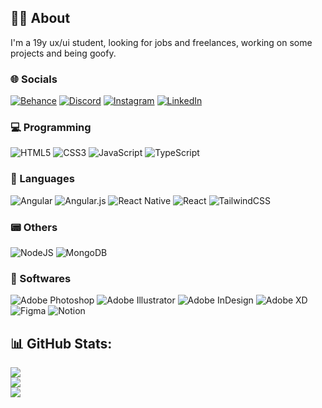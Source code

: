 ## 🙍🏻 About
I'm a 19y ux/ui student, looking for jobs and freelances, working on some projects and being goofy.

### 🌐 Socials
[![Behance](https://img.shields.io/badge/Behance-1769ff?style=for-the-badge&logo=behance&logoColor=white)](https://behance.net/pulseim) [![Discord](https://img.shields.io/badge/Discord-5662f6?style=for-the-badge&logo=discord&logoColor=white)](https://discord.gg/ErJHvmG99p) [![Instagram](https://img.shields.io/badge/Instagram-%23E4405F.svg?style=for-the-badge&logo=Instagram&logoColor=white)](https://instagram.com/pabloalbrnz) [![LinkedIn](https://img.shields.io/badge/LinkedIn-%230077B5.svg?style=for-the-badge&logo=linkedin&logoColor=white)](https://linkedin.com/in/pabloalbrnz) 

### 💻 Programming
![HTML5](https://img.shields.io/badge/html5-%23E34F26.svg?style=for-the-badge&logo=html5&logoColor=white) ![CSS3](https://img.shields.io/badge/css3-%231572B6.svg?style=for-the-badge&logo=css3&logoColor=white) ![JavaScript](https://img.shields.io/badge/javascript-%23323330.svg?style=for-the-badge&logo=javascript&logoColor=%23F7DF1E) ![TypeScript](https://img.shields.io/badge/typescript-%23007ACC.svg?style=for-the-badge&logo=typescript&logoColor=white)

### 👅 Languages
![Angular](https://img.shields.io/badge/angular-%23DD0031.svg?style=for-the-badge&logo=angular&logoColor=white) ![Angular.js](https://img.shields.io/badge/angular.js-%23E23237.svg?style=for-the-badge&logo=angularjs&logoColor=white) ![React Native](https://img.shields.io/badge/react_native-%2320232a.svg?style=for-the-badge&logo=react&logoColor=%2361DAFB) ![React](https://img.shields.io/badge/react-%2320232a.svg?style=for-the-badge&logo=react&logoColor=%2361DAFB) ![TailwindCSS](https://img.shields.io/badge/tailwindcss-%2338B2AC.svg?style=for-the-badge&logo=tailwind-css&logoColor=white) 

### 📟 Others
![NodeJS](https://img.shields.io/badge/node.js-6DA55F?style=for-the-badge&logo=node.js&logoColor=white) ![MongoDB](https://img.shields.io/badge/MongoDB-%234ea94b.svg?style=for-the-badge&logo=mongodb&logoColor=white) 

### 🎲 Softwares
![Adobe Photoshop](https://img.shields.io/badge/adobe%20photoshop-%2331A8FF.svg?style=for-the-badge&logo=adobephotoshop&logoColor=white) ![Adobe Illustrator](https://img.shields.io/badge/adobe%20illustrator-%23FF9A00.svg?style=for-the-badge&logo=adobeillustrator&logoColor=white) ![Adobe InDesign](https://img.shields.io/badge/Adobe%20InDesign-49021F?style=for-the-badge&logo=adobeindesign&logoColor=white) ![Adobe XD](https://img.shields.io/badge/Adobe%20XD-470137?style=for-the-badge&logo=Adobe%20XD&logoColor=#FF61F6) ![Figma](https://img.shields.io/badge/figma-yellow?style=for-the-badge&logo=figma&logoColor=white) ![Notion](https://img.shields.io/badge/Notion-%23000000.svg?style=for-the-badge&logo=notion&logoColor=white)

## 📊 GitHub Stats:
![](https://github-readme-stats.vercel.app/api?username=pabloalbrnz&theme=jolly&hide_border=true&include_all_commits=false&count_private=false)<br/>
![](https://github-readme-streak-stats.herokuapp.com/?user=pabloalbrnz&theme=jolly&hide_border=true)<br/>
![](https://github-readme-stats.vercel.app/api/top-langs/?username=pabloalbrnz&theme=jolly&hide_border=true&include_all_commits=false&count_private=false&layout=compact)
